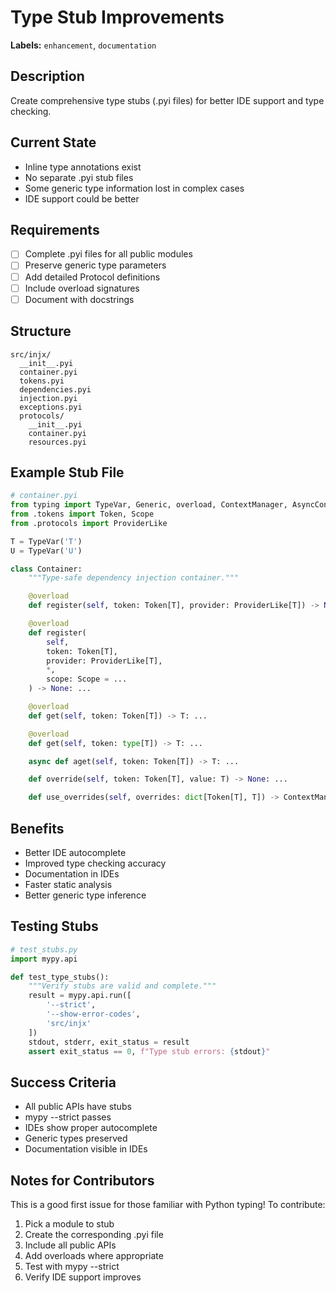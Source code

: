 # Type Stub Improvements

**Labels:** `enhancement`, `documentation`

## Description
Create comprehensive type stubs (.pyi files) for better IDE support and type checking.

## Current State
- Inline type annotations exist
- No separate .pyi stub files
- Some generic type information lost in complex cases
- IDE support could be better

## Requirements
- [ ] Complete .pyi files for all public modules
- [ ] Preserve generic type parameters
- [ ] Add detailed Protocol definitions
- [ ] Include overload signatures
- [ ] Document with docstrings

## Structure
```
src/injx/
  __init__.pyi
  container.pyi
  tokens.pyi
  dependencies.pyi
  injection.pyi
  exceptions.pyi
  protocols/
    __init__.pyi
    container.pyi
    resources.pyi
```

## Example Stub File
```python
# container.pyi
from typing import TypeVar, Generic, overload, ContextManager, AsyncContextManager
from .tokens import Token, Scope
from .protocols import ProviderLike

T = TypeVar('T')
U = TypeVar('U')

class Container:
    """Type-safe dependency injection container."""

    @overload
    def register(self, token: Token[T], provider: ProviderLike[T]) -> None: ...

    @overload
    def register(
        self,
        token: Token[T],
        provider: ProviderLike[T],
        *,
        scope: Scope = ...
    ) -> None: ...

    @overload
    def get(self, token: Token[T]) -> T: ...

    @overload
    def get(self, token: type[T]) -> T: ...

    async def aget(self, token: Token[T]) -> T: ...

    def override(self, token: Token[T], value: T) -> None: ...

    def use_overrides(self, overrides: dict[Token[T], T]) -> ContextManager[None]: ...
```

## Benefits
- Better IDE autocomplete
- Improved type checking accuracy
- Documentation in IDEs
- Faster static analysis
- Better generic type inference

## Testing Stubs
```python
# test_stubs.py
import mypy.api

def test_type_stubs():
    """Verify stubs are valid and complete."""
    result = mypy.api.run([
        '--strict',
        '--show-error-codes',
        'src/injx'
    ])
    stdout, stderr, exit_status = result
    assert exit_status == 0, f"Type stub errors: {stdout}"
```

## Success Criteria
- All public APIs have stubs
- mypy --strict passes
- IDEs show proper autocomplete
- Generic types preserved
- Documentation visible in IDEs

## Notes for Contributors
This is a good first issue for those familiar with Python typing! To contribute:
1. Pick a module to stub
2. Create the corresponding .pyi file
3. Include all public APIs
4. Add overloads where appropriate
5. Test with mypy --strict
6. Verify IDE support improves